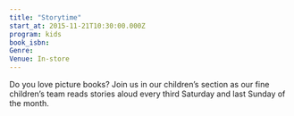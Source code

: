 ```yaml
---
title: "Storytime"
start_at: 2015-11-21T10:30:00.000Z
program: kids
book_isbn:
Genre:
Venue: In-store
---
```

Do you love picture books? Join us in our children’s section as our fine children’s team reads stories aloud every third Saturday and last Sunday of the month.
